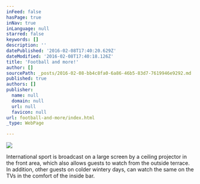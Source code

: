 ```yaml
---
inFeed: false
hasPage: true
inNav: true
inLanguage: null
starred: false
keywords: []
description: ''
datePublished: '2016-02-08T17:40:20.629Z'
dateModified: '2016-02-08T17:40:18.126Z'
title: 'Football and more!'
author: []
sourcePath: _posts/2016-02-08-bb4c8fa0-6a86-46b5-83d7-7619946e9292.md
published: true
authors: []
publisher:
  name: null
  domain: null
  url: null
  favicon: null
url: football-and-more/index.html
_type: WebPage

---
```

![](https://the-grid-user-content.s3-us-west-2.amazonaws.com/5c751564-0bb6-4e28-a6f4-766fa8d59184.JPG)

International sport is broadcast on a large
screen by a ceiling projector in the front area, which also allows guests to
watch from the outside terrace. In addition, other guests on colder wintery
days, can watch the same on the TVs in the comfort of the inside bar.